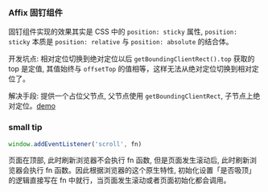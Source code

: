 <!--
abbrlink: fd4ap89c
-->

### Affix 固钉组件

固钉组件实现的效果其实是 CSS 中的 `position: sticky` 属性, `position: sticky` 本质是 `position: relative` 与 `position: absolute` 的结合体。

开发坑点: 相对定位切换到绝对定位以后 `getBoundingClientRect().top` 获取的 top 是定值, 其值始终与 `offsetTop` 的值相等，这样无法从绝对定位切换到相对定位了。

解决手段: 提供一个占位父节点, 父节点使用 `getBoundingClientRect`, 子节点上绝对定位。[demo](https://github.com/ming-cult/snake-design/blob/master/components/Affix/index.tsx#L83-L87)

### small tip

```js
window.addEventListener('scroll', fn)
```

页面在顶部, 此时刷新浏览器不会执行 fn 函数, 但是页面发生滚动后, 此时刷新浏览器会执行 fn 函数。因此根据浏览器的这个原生特性, 初始化设置「是否吸顶」的逻辑直接写在 fn 中就行，当页面发生滚动或者页面初始化都会调用。